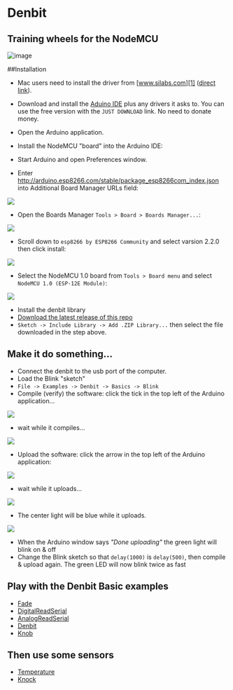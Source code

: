 # Denbit
Training wheels for the NodeMCU
-------------------------------------------------------------
![image](https://raw.githubusercontent.com/theapi/denbit/master/kicad/basic/denbit_front.png)

##Installation
- Mac users need to install the driver from [www.silabs.com][1] ([direct link][2]).

- Download and install the [Aduino IDE](https://www.arduino.cc/en/Main/Software) plus any drivers it asks to. 
 You can use the free version with the `JUST DOWNLOAD` link. No need to donate money.

- Open the Arduino application.

- Install the NodeMCU "board" into the Arduino IDE:
 - Start Arduino and open Preferences window.
 - Enter http://arduino.esp8266.com/stable/package_esp8266com_index.json into Additional Board Manager URLs field:
 
 ![](https://raw.githubusercontent.com/theapi/denbit/master/docs/img/prefs.png )

 - Open the Boards Manager `Tools > Board > Boards Manager...`:
 
 ![](https://raw.githubusercontent.com/theapi/denbit/master/docs/img/board_manager_select.png)

 - Scroll down to `esp8266 by ESP8266 Community` and select varsion 2.2.0 then click install:
 
 ![](https://raw.githubusercontent.com/theapi/denbit/master/docs/img/board_manager.png)

 - Select the NodeMCU 1.0 board from `Tools > Board menu` and select `NodeMCU 1.0 (ESP-12E Module)`:
 
 ![](https://raw.githubusercontent.com/theapi/denbit/master/docs/img/board_selected.png)

- Install the denbit library 
 - [Download the latest release of this repo](https://github.com/theapi/denbit/releases)
 - `Sketch -> Include Library -> Add .ZIP Library...` then select the file downloaded in the step above.


## Make it do something...
- Connect the denbit to the usb port of the computer.
- Load the Blink "sketch"
 - `File -> Examples -> Denbit -> Basics -> Blink`
 - Compile (verify) the software: click the tick in the top left of the Arduino application... 
 
  ![](https://raw.githubusercontent.com/theapi/denbit/master/docs/img/compile.png)

 - wait while it compiles...
 
  ![](https://raw.githubusercontent.com/theapi/denbit/master/docs/img/compiling.png) 
 
 - Upload the software: click the arrow in the top left of the Arduino application:
 
  ![](https://raw.githubusercontent.com/theapi/denbit/master/docs/img/upload.png)

 - wait while it uploads...
 
  ![](https://raw.githubusercontent.com/theapi/denbit/master/docs/img/uploading.png)

  - The center light will be blue while it uploads. 

  ![](https://raw.githubusercontent.com/theapi/denbit/master/docs/img/done_uploading.png) 

  - When the Arduino window says *"Done uploading"* the green light will blink on & off
 - Change the Blink sketch so that `delay(1000)` is `delay(500)`, then compile & upload again. The green LED will now blink twice as fast
 
 
## Play with the Denbit Basic examples
- [Fade](docs/examples/Basics/Fade.md)
- [DigitalReadSerial](docs/examples/Basics/DigitalReadSerial.md)
- [AnalogReadSerial](docs/examples/Basics/AnalogReadSerial.md)
- [Denbit](docs/examples/Basics/Denbit.md)
- [Knob](docs/examples/Basics/Knob.md)

## Then use some sensors
- [Temperature](docs/examples/Sensors/Temperature.md)
- [Knock](docs/examples/Sensors/Knock.md)

[1]:https://www.silabs.com/products/mcu/Pages/USBtoUARTBridgeVCPDrivers.aspx
[2]:https://www.silabs.com/Support%20Documents/Software/Mac_OSX_VCP_Driver.zip
